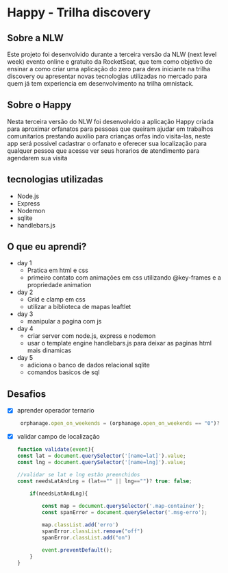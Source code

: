 # Happy - Trilha discovery

## Sobre a NLW

Este projeto foi desenvolvido durante a terceira versão da NLW (next level week) evento online e gratuito da RocketSeat, que tem como objetivo de ensinar a como criar uma aplicação do zero para devs iniciante na trilha discovery ou apresentar novas tecnologias utilizadas no mercado para quem já tem experiencia em desenvolvimento na trilha omnistack.

## Sobre o Happy 

Nesta terceira versão do NLW foi desenvolvido a aplicação Happy criada para aproximar orfanatos para pessoas que queiram ajudar em trabalhos comunitarios prestando auxilio para crianças orfas indo visita-las,
neste app será possivel cadastrar o orfanato e oferecer sua localização para qualquer pessoa que acesse ver seus horarios de atendimento para agendarem sua visita

## tecnologias utilizadas

+ Node.js
+ Express
+ Nodemon
+ sqlite
+ handlebars.js

## O que eu aprendi?

+ day 1
    + Pratica em html e css
    + primeiro contato com animações em css utilizando @key-frames e a propriedade animation   
+ day 2
    + Grid e clamp em css
    + utilizar a biblioteca de mapas leaftlet
+ day 3
    + manipular a pagina com js
+ day 4
    + criar server com node.js, express e nodemon
    + usar o template engine handlebars.js para deixar as paginas html mais dinamicas
+ day 5
    + adiciona o banco de dados relacional sqlite
    + comandos basicos de sql

## Desafios

 * [X] aprender operador ternario

    ~~~js
     orphanage.open_on_weekends = (orphanage.open_on_weekends == "0")? false: true;
    ~~~

 * [X] validar campo de localização

    ~~~js
    function validate(event){
    const lat = document.querySelector('[name=lat]').value;
    const lng = document.querySelector('[name=lng]').value;

    //validar se lat e lng estâo preenchidos
    const needsLatAndLng = (lat=="" || lng=="")? true: false;

        if(needsLatAndLng){
            
            const map = document.querySelector('.map-container');
            const spanError = document.querySelector('.msg-erro');

            map.classList.add('erro')
            spanError.classList.remove("off")
            spanError.classList.add("on")

            event.preventDefault();
        }
    }
    
